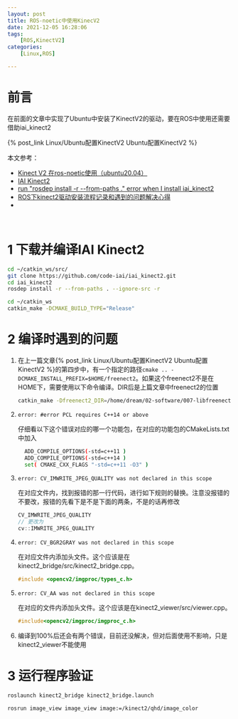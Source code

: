 ```yaml
---
layout: post
title: ROS-noetic中使用KinecV2
date: 2021-12-05 16:28:06
tags: 
    [ROS,KinectV2] 
categories: 
    [Linux,ROS]

---
```


# 前言

在前面的文章中实现了Ubuntu中安装了KinectV2的驱动，要在ROS中使用还需要借助iai_kinect2

{% post_link Linux/Ubuntu配置KinectV2  Ubuntu配置KinectV2 %}



本文参考：

+ [Kinect V2 在ros-noetic使用（ubuntu20.04）](https://blog.csdn.net/qq_34935373/article/details/121424754)
+ [IAI Kinect2](https://github.com/code-iai/iai_kinect2/tree/master)
+ [run "rosdep install -r --from-paths ." error when I install iai_kinect2](https://answers.ros.org/question/237451/run-rosdep-install-r-from-paths-error-when-i-install-iai_kinect2/)
+ [ROS下kinect2驱动安装流程记录和遇到的问题解决心得](https://itpcb.com/a/1824181)
+ 

​	

# 1 下载并编译IAI Kinect2

```bash
cd ~/catkin_ws/src/
git clone https://github.com/code-iai/iai_kinect2.git
cd iai_kinect2 
rosdep install -r --from-paths . --ignore-src -r

cd ~/catkin_ws
catkin_make -DCMAKE_BUILD_TYPE="Release"
```


# 2 编译时遇到的问题

1. 在上一篇文章{% post_link Linux/Ubuntu配置KinectV2  Ubuntu配置KinectV2 %}的第四步中，有一个指定的路径`cmake .. -DCMAKE_INSTALL_PREFIX=$HOME/freenect2`。如果这个freenect2不是在HOME下，需要使用以下命令编译。DIR后是上篇文章中freenect2的位置

   ```bash
   catkin_make -Dfreenect2_DIR=/home/dream/02-software/007-libfreenect2/lib/cmake/freenect2 -DCMAKE_BUILD_TYPE="Release"
   ```

2. `error: #error PCL requires C++14 or above`

   仔细看以下这个错误对应的哪一个功能包，在对应的功能包的CMakeLists.txt中加入

   ```bash
     ADD_COMPILE_OPTIONS(-std=c++11 )
     ADD_COMPILE_OPTIONS(-std=c++14 )
     set( CMAKE_CXX_FLAGS "-std=c++11 -O3" )
   ```

3. `error: CV_IMWRITE_JPEG_QUALITY was not declared in this scope`

   在对应文件内，找到报错的那一行代码，进行如下规则的替换。注意没报错的不要改，报错的先看下是不是下面的两条，不是的话再修改

   ```C++
   CV_IMWRITE_JPEG_QUALITY
   // 更改为
   cv::IMWRITE_JPEG_QUALITY
   ```

   

4. `error: CV_BGR2GRAY was not declared in this scope`

   在对应文件内添加头文件。这个应该是在kinect2_bridge/src/kinect2_bridge.cpp。

   ```C++
   #include <opencv2/imgproc/types_c.h> 
   ```

5. `error: CV_AA was not declared in this scope`

   在对应的文件内添加头文件。这个应该是在kinect2_viewer/src/viewer.cpp。

   ```C++
   #include<opencv2/imgproc/imgproc_c.h>
   ```

6. 编译到100%后还会有两个错误，目前还没解决，但对后面使用不影响，只是kinect2_viewer不能使用

# 3 运行程序验证

```bash
roslaunch kinect2_bridge kinect2_bridge.launch

rosrun image_view image_view image:=/kinect2/qhd/image_color
```

